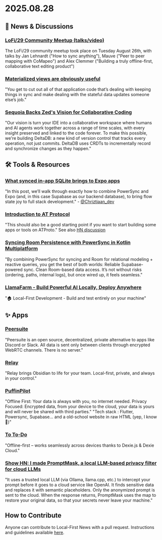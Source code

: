 # 2025.08.28

## 📰 News & Discussions

### [LoFi/29 Community Meetup (talks/video)](https://www.youtube.com/watch?v=3983rz8ja1U&list=PLTbD2QA-VMnXFsLbuPGz1H-Najv9MD2-H&index=29)
The LoFi/29 community meetup took place on Tuesday August 26th, with talks by Jan Lehnardt ("How to sync anything"), Mauve ("Peer to peer mapping with CoMapeo") and Alex Clemmer ("Building a truly offline-first, collaborative text editing product")

### [Materialized views are obviously useful](https://sophiebits.com/2025/08/22/materialized-views-are-obviously-useful)
"You get to cut out all of that application code that’s dealing with keeping things in sync and make dealing with the stateful data updates someone else’s job."

### [Sequoia Backs Zed's Vision for Collaborative Coding](https://zed.dev/blog/sequoia-backs-zed)
"Our vision is turn your IDE into a collaborative workspace where humans and AI agents work together across a range of time scales, with every insight preserved and linked to the code forever. To make this possible, we're building DeltaDB: a new kind of version control that tracks every operation, not just commits. DeltaDB uses CRDTs to incrementally record and synchronize changes as they happen."


## 🛠️ Tools & Resources

### [What synced in-app SQLite brings to Expo apps](https://expo.dev/blog/what-synced-in-app-sqlite-brings-to-expo-apps)
"In this post, we’ll walk through exactly how to combine PowerSync and Expo (and, in this case Supabase as our backend database), to bring flow state joy to full stack development." - [@Chriztiaan_dev](https://x.com/Chriztiaan_dev)

### [Introduction to AT Protocol](https://mackuba.eu/2025/08/20/introduction-to-atproto/)
"This should also be a good starting point if you want to start building some apps or tools on ATProto." See also [HN discussion](https://news.ycombinator.com/item?id=44965233)

### [Syncing Room Persistence with PowerSync in Kotlin Multiplatform](https://blakelee.net/mobile-clientserver-database-syncing-with-supabasepowerbase/)
"By combining PowerSync for syncing and Room for relational modeling + reactive queries, you get the best of both worlds: Reliable Supabase-powered sync. Clean Room-based data access. It’s not without risks (ordering, paths, internal logs), but once wired up, it feels seamless."

### [LlamaFarm - Build Powerful AI Locally, Deploy Anywhere](https://github.com/llama-farm/llamafarm)
"🏠 Local-First Development - Build and test entirely on your machine"


## ✨ Apps

### [Peersuite](https://github.com/openconstruct/Peersuite)
"Peersuite is an open source, decentralized, private alternative to apps like Discord or Slack. All data is sent only between clients through encrypted WebRTC channels. There is no server."

### [Relay](https://relay.md/)
"Relay brings Obsidian to life for your team. Local-first, private, and always in your control."

### [PuffinPilot](https://www.puffinpilot.app/)
"Offline First: Your data is always with you, no internet needed. Privacy Focused: Encrypted data, from your device to the cloud, your data is yours and will never be shared with third parties." "Tech stack : Flutter, Powersync, Supabase... and a old-school website in raw HTML (yep, I know 👴)"

### [To To-Do](https://www.producthunt.com/products/to-to-do)
"Offline-first – works seamlessly across devices thanks to Dexie.js & Dexie Cloud."

### [Show HN: I made PromptMask, a local LLM-based privacy filter for cloud LLMs](https://news.ycombinator.com/item?id=45033726)
"It uses a trusted local LLM (via Ollama, llama.cpp, etc.) to intercept your prompt before it goes to a cloud service like OpenAI. It finds sensitive data and replaces it with semantic placeholders. Only the anonymized prompt is sent to the cloud. When the response returns, PromptMask uses the map to restore your original data, so that your secrets never leave your machine."


## How to Contribute
Anyone can contribute to Local-First News with a pull request. Instructions and guidelines available [here](https://github.com/localfirstnews/localfirstnews).
